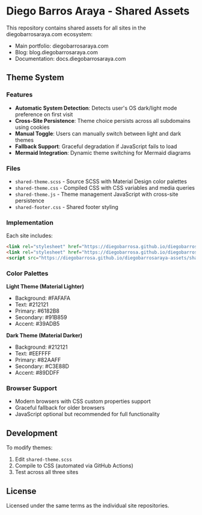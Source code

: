 # Diego Barros Araya - Shared Assets

This repository contains shared assets for all sites in the diegobarrosaraya.com ecosystem:
- Main portfolio: diegobarrosaraya.com
- Blog: blog.diegobarrosaraya.com  
- Documentation: docs.diegobarrosaraya.com

## Theme System

### Features
- **Automatic System Detection**: Detects user's OS dark/light mode preference on first visit
- **Cross-Site Persistence**: Theme choice persists across all subdomains using cookies
- **Manual Toggle**: Users can manually switch between light and dark themes
- **Fallback Support**: Graceful degradation if JavaScript fails to load
- **Mermaid Integration**: Dynamic theme switching for Mermaid diagrams

### Files
- `shared-theme.scss` - Source SCSS with Material Design color palettes
- `shared-theme.css` - Compiled CSS with CSS variables and media queries
- `shared-theme.js` - Theme management JavaScript with cross-site persistence
- `shared-footer.css` - Shared footer styling

### Implementation

Each site includes:
```html
<link rel="stylesheet" href="https://diegobarrosa.github.io/diegobarrosaraya-assets/shared-theme.css">
<link rel="stylesheet" href="https://diegobarrosa.github.io/diegobarrosaraya-assets/shared-footer.css">
<script src="https://diegobarrosa.github.io/diegobarrosaraya-assets/shared-theme.js"></script>
```

### Color Palettes

**Light Theme (Material Lighter)**
- Background: #FAFAFA
- Text: #212121
- Primary: #6182B8
- Secondary: #91B859
- Accent: #39ADB5

**Dark Theme (Material Darker)** 
- Background: #212121
- Text: #EEFFFF
- Primary: #82AAFF
- Secondary: #C3E88D
- Accent: #89DDFF

### Browser Support
- Modern browsers with CSS custom properties support
- Graceful fallback for older browsers
- JavaScript optional but recommended for full functionality

## Development

To modify themes:
1. Edit `shared-theme.scss`
2. Compile to CSS (automated via GitHub Actions)
3. Test across all three sites

## License

Licensed under the same terms as the individual site repositories.
